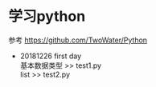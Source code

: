 # 学习python
参考 https://github.com/TwoWater/Python  

- 20181226 first day  
基本数据类型 >> test1.py  
list         >> test2.py
